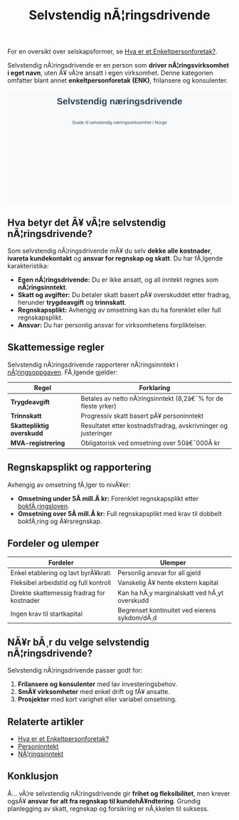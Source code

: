 ﻿---
title: "Selvstendig nÃ¦ringsdrivende"
meta_title: "Selvstendig nÃ¦ringsdrivende"
meta_description: 'For en oversikt over selskapsformer, se [Hva er et Enkeltpersonforetak?](/blogs/regnskap/hva-er-enkeltpersonforetak "Hva er et Enkeltpersonforetak? Komplett Gui...'
slug: selvstendig-naeringsdrivende
type: blog
layout: pages/single
---

For en oversikt over selskapsformer, se [Hva er et Enkeltpersonforetak?](/blogs/regnskap/hva-er-enkeltpersonforetak "Hva er et Enkeltpersonforetak? Komplett Guide til Selskapsformen").

Selvstendig nÃ¦ringsdrivende er en person som **driver nÃ¦ringsvirksomhet i eget navn**, uten Ã¥ vÃ¦re ansatt i egen virksomhet. Denne kategorien omfatter blant annet **enkeltpersonforetak (ENK)**, frilansere og konsulenter.

![Illustrasjon som viser teksten Selvstendig nÃ¦ringsdrivende](selvstendig-naeringsdrivende-image.svg)

## Hva betyr det Ã¥ vÃ¦re selvstendig nÃ¦ringsdrivende?

Som selvstendig nÃ¦ringsdrivende mÃ¥ du selv **dekke alle kostnader**, **ivareta kundekontakt** og **ansvar for regnskap og skatt**. Du har fÃ¸lgende karakteristika:

* **Egen nÃ¦ringsdrivende:** Du er ikke ansatt, og all inntekt regnes som **nÃ¦ringsinntekt**.
* **Skatt og avgifter:** Du betaler skatt basert pÃ¥ overskuddet etter fradrag, herunder **trygdeavgift** og **trinnskatt**.
* **Regnskapsplikt:** Avhengig av omsetning kan du ha forenklet eller full regnskapsplikt.
* **Ansvar:** Du har personlig ansvar for virksomhetens forpliktelser.

## Skattemessige regler

Selvstendig nÃ¦ringsdrivende rapporterer nÃ¦ringsinntekt i [nÃ¦ringsoppgaven](/blogs/regnskap/hva-er-naeringsoppgave "Hva er NÃ¦ringsoppgave? Komplett Guide til NÃ¦ringsoppgaven i Norge"). FÃ¸lgende gjelder:

| Regel                          | Forklaring                                                             |
|--------------------------------|-------------------------------------------------------------------------|
| **Trygdeavgift**               | Betales av netto nÃ¦ringsinntekt (8,2â€¯% for de fleste yrker)             |
| **Trinnskatt**                 | Progressiv skatt basert pÃ¥ personinntekt                              |
| **Skattepliktig overskudd**    | Resultatet etter kostnadsfradrag, avskrivninger og justeringer         |
| **MVA-registrering**           | Obligatorisk ved omsetning over 50â€¯000Â kr                             |

## Regnskapsplikt og rapportering

Avhengig av omsetning fÃ¸lger to nivÃ¥er:

* **Omsetning under 5Â mill.Â kr:** Forenklet regnskapsplikt etter [bokfÃ¸ringsloven](/blogs/regnskap/hva-er-bokforingsloven "Hva er BokfÃ¸ringsloven? Komplett Guide til Norsk BokfÃ¸ringslovgivning").
* **Omsetning over 5Â mill.Â kr:** Full regnskapsplikt med krav til dobbelt bokfÃ¸ring og Ã¥rsregnskap.

## Fordeler og ulemper

| Fordeler                                      | Ulemper                                      |
|-----------------------------------------------|----------------------------------------------|
| Enkel etablering og lavt byrÃ¥krati            | Personlig ansvar for all gjeld               |
| Fleksibel arbeidstid og full kontroll         | Vanskelig Ã¥ hente ekstern kapital            |
| Direkte skattemessig fradrag for kostnader    | Kan ha hÃ¸y marginalskatt ved hÃ¸yt overskudd  |
| Ingen krav til startkapital                   | Begrenset kontinuitet ved eierens sykdom/dÃ¸d |

## NÃ¥r bÃ¸r du velge selvstendig nÃ¦ringsdrivende?

Selvstendig nÃ¦ringsdrivende passer godt for:

1. **Frilansere og konsulenter** med lav investeringsbehov.
2. **SmÃ¥ virksomheter** med enkel drift og fÃ¥ ansatte.
3. **Prosjekter** med kort varighet eller variabel omsetning.

## Relaterte artikler

* [Hva er et Enkeltpersonforetak?](/blogs/regnskap/hva-er-enkeltpersonforetak "Hva er et Enkeltpersonforetak? Komplett Guide til Selskapsformen")
* [Personinntekt](/blogs/regnskap/personinntekt "Personinntekt â€“ Komplett guide til personinntekt i norsk regnskap")
* [NÃ¦ringsinntekt](/blogs/regnskap/naeringsinntekt "NÃ¦ringsinntekt â€“ Komplett guide til nÃ¦ringsinntekt i norsk regnskap")

## Konklusjon

Ã… vÃ¦re selvstendig nÃ¦ringsdrivende gir **frihet og fleksibilitet**, men krever ogsÃ¥ **ansvar for alt fra regnskap til kundehÃ¥ndtering**. Grundig planlegging av skatt, regnskap og forsikring er nÃ¸kkelen til suksess.
